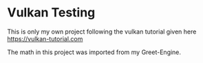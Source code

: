 # Vulkan Testing

This is only my own project following the vulkan tutorial given here https://vulkan-tutorial.com

The math in this project was imported from my Greet-Engine.
